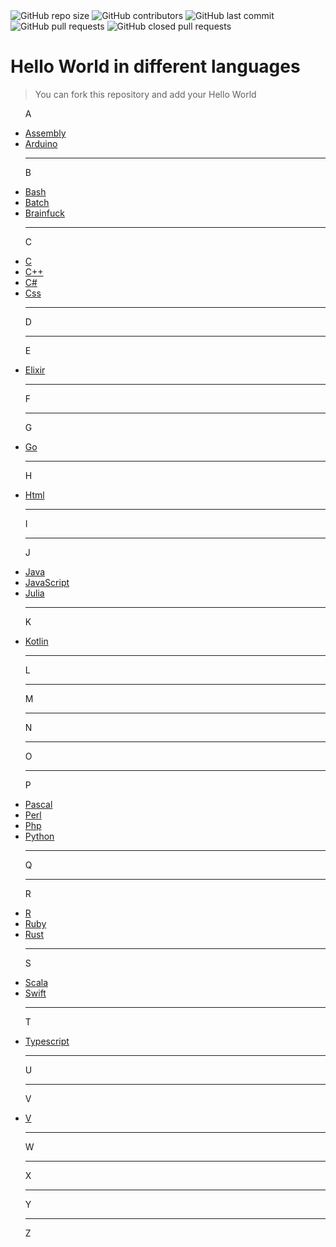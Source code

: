 <img alt="GitHub repo size" src="https://img.shields.io/github/repo-size/BlackIQ/Hello-World">
<img alt="GitHub contributors" src="https://img.shields.io/github/contributors/BlackIQ/Hello-World">
<img alt="GitHub last commit" src="https://img.shields.io/github/last-commit/BlackIQ/Hello-World">
<img alt="GitHub pull requests" src="https://img.shields.io/github/issues-pr/BlackIQ/Hello-World">
<img alt="GitHub closed pull requests" src="https://img.shields.io/github/issues-pr-closed/BlackIQ/Hello-World">

# Hello World in different languages

> You can fork this repository and add your Hello World

<ul>
<p>A</p>
<li><a href="https://github.com/BlackIQ/Hello-World/tree/main/Assembly">Assembly</a></li>
<li><a href="https://github.com/BlackIQ/Hello-World/tree/main/Arduino">Arduino</a></li>
<hr>
<p>B</p>
<li><a href="https://github.com/BlackIQ/Hello-World/tree/main/Bash">Bash</a></li>
<li><a href="https://github.com/BlackIQ/Hello-World/tree/main/Batch">Batch</a></li>
<li><a href="https://github.com/BlackIQ/Hello-World/tree/main/Brainfuck">Brainfuck</a></li>
<hr>
<p>C</p>
<li><a href="https://github.com/BlackIQ/Hello-World/tree/main/C">C</a></li>
<li><a href="https://github.com/BlackIQ/Hello-World/tree/main/Cpp">C++</a></li>
<li><a href="https://github.com/BlackIQ/Hello-World/tree/main/Csharp">C#</a></li>
<li><a href="https://github.com/BlackIQ/Hello-World/tree/main/Css">Css</a></li>
<hr>
<p>D</p>
<hr>
<p>E</p>
<li><a href="https://github.com/BlackIQ/Hello-World/tree/main/Elixir">Elixir</a></li>
<hr>
<p>F</p>
<hr>
<p>G</p>
<li><a href="https://github.com/BlackIQ/Hello-World/tree/main/Go">Go</a></li>
<hr>
<p>H</p>
<li><a href="https://github.com/BlackIQ/Hello-World/tree/main/Html">Html</a></li>
<hr>
<p>I</p>
<hr>
<p>J</p>
<li><a href="https://github.com/BlackIQ/Hello-World/tree/main/Java">Java</a></li>
<li><a href="https://github.com/BlackIQ/Hello-World/tree/main/JavaScript">JavaScript</a></li>
<li><a href="https://github.com/BlackIQ/Hello-World/tree/main/Julia">Julia</a></li>
<hr>
<p>K</p>
<li><a href="https://github.com/BlackIQ/Hello-World/tree/main/Kotlin">Kotlin</a></li>
<hr>
<p>L</p>
<hr>
<p>M</p>
<hr>
<p>N</p>
<hr>
<p>O</p>
<hr>
<p>P</p>
<li><a href="https://github.com/BlackIQ/Hello-World/tree/main/Pascal">Pascal</a></li>
<li><a href="https://github.com/BlackIQ/Hello-World/tree/main/Perl">Perl</a></li>
<li><a href="https://github.com/BlackIQ/Hello-World/tree/main/Php">Php</a></li>
<li><a href="https://github.com/BlackIQ/Hello-World/tree/main/Python">Python</a></li>
<hr>
<p>Q</p>
<hr>
<p>R</p>
<li><a href="https://github.com/BlackIQ/Hello-World/tree/main/R">R</a></li>
<li><a href="https://github.com/BlackIQ/Hello-World/tree/main/Ruby">Ruby</a></li>
<li><a href="https://github.com/BlackIQ/Hello-World/tree/main/Rust">Rust</a></li>
<hr>
<p>S</p>
<li><a href="https://github.com/BlackIQ/Hello-World/tree/main/Scala">Scala</a></li>
<li><a href="https://github.com/BlackIQ/Hello-World/tree/main/Swift">Swift</a></li>
<hr>
<p>T</p>
<li><a href="https://github.com/BlackIQ/Hello-World/tree/main/Typescript">Typescript</a></li>
<hr>
<p>U</p>
<hr>
<p>V</p>
<li><a href="https://github.com/BlackIQ/Hello-World/tree/main/V">V</a></li>
<hr>
<p>W</p>
<hr>
<p>X</p>
<hr>
<p>Y</p>
<hr>
<p>Z</p>
</ul>

